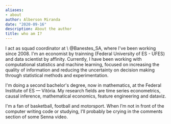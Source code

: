 ```yaml
---
aliases:
- about
author: Alberson Miranda
date: "2020-09-16"
description: About the author
title: who am I?
---
```


I act as squad coordinator at \ @Banestes_SA, where I've been working since 2008. I'm an economist by trainning (Federal University of ES - UFES) and data scientist by affinity. Currently, I have been working with computational statistics and machine learning, focused on increasing the quality of information and reducing the uncertainty on decision making through statistical methods and experimentation.

I'm doing a second bachelor's degree, now in mathematics, at the Federal Institute of ES — Vitória. My research fields are time series econometrics, causal inference, mathematical economics, feature engineering and dataviz.

I'm a fan of basketball, football and motorsport. When I’m not in front of the computer writing code or studying, I’ll probably be crying in the comments section of some Senna video. 
